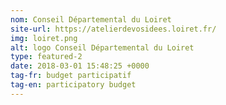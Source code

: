 ```yaml
---
nom: Conseil Départemental du Loiret
site-url: https://atelierdevosidees.loiret.fr/
img: loiret.png
alt: logo Conseil Départemental du Loiret
type: featured-2
date: 2018-03-01 15:48:25 +0000
tag-fr: budget participatif
tag-en: participatory budget
---
```

